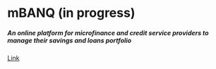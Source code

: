 # mBANQ (in progress)

##### An online platform for microfinance and credit service providers to manage their savings and loans portfolio

[Link](https://sammyach.github.io/mbanq/)


